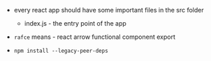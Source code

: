 - every react app should have some important files in the src folder
    - index.js - the entry point of the app

- `rafce` means - react arrow functional component export

- `npm install --legacy-peer-deps`